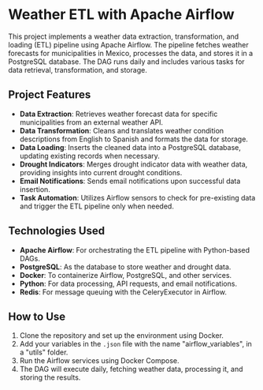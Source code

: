 # Weather ETL with Apache Airflow

This project implements a weather data extraction, transformation, and loading (ETL) pipeline using Apache Airflow. The pipeline fetches weather forecasts for municipalities in Mexico, processes the data, and stores it in a PostgreSQL database. The DAG runs daily and includes various tasks for data retrieval, transformation, and storage.

## Project Features
- **Data Extraction**: Retrieves weather forecast data for specific municipalities from an external weather API.
- **Data Transformation**: Cleans and translates weather condition descriptions from English to Spanish and formats the data for storage.
- **Data Loading**: Inserts the cleaned data into a PostgreSQL database, updating existing records when necessary.
- **Drought Indicators**: Merges drought indicator data with weather data, providing insights into current drought conditions.
- **Email Notifications**: Sends email notifications upon successful data insertion.
- **Task Automation**: Utilizes Airflow sensors to check for pre-existing data and trigger the ETL pipeline only when needed.

## Technologies Used
- **Apache Airflow**: For orchestrating the ETL pipeline with Python-based DAGs.
- **PostgreSQL**: As the database to store weather and drought data.
- **Docker**: To containerize Airflow, PostgreSQL, and other services.
- **Python**: For data processing, API requests, and email notifications.
- **Redis**: For message queuing with the CeleryExecutor in Airflow.

## How to Use
1. Clone the repository and set up the environment using Docker.
2. Add your variables in the `.json` file with the name "airflow_variables", in a "utils" folder.
3. Run the Airflow services using Docker Compose.
4. The DAG will execute daily, fetching weather data, processing it, and storing the results.
